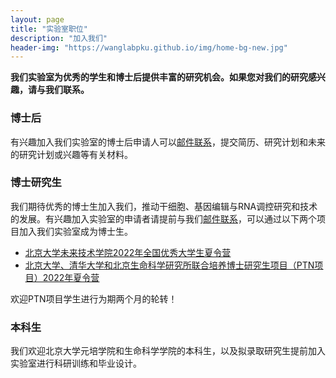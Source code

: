```yaml
---
layout: page
title: "实验室职位"
description: "加入我们"
header-img: "https://wanglabpku.github.io/img/home-bg-new.jpg"
---
```


**我们实验室为优秀的学生和博士后提供丰富的研究机会。如果您对我们的研究感兴趣，请与我们联系。**

### 博士后

有兴趣加入我们实验室的博士后申请人可以<a href="mailto: yangming.wang@pku.edu.cn">邮件联系</a>，提交简历、研究计划和未来的研究计划或兴趣等有关材料。

### 博士研究生

我们期待优秀的博士生加入我们，推动干细胞、基因编辑与RNA调控研究和技术的发展。有兴趣加入实验室的申请者请提前与我们<a href="mailto: yangming.wang@pku.edu.cn">邮件联系</a>，可以通过以下两个项目加入我们实验室成为博士生。

- <u><a href="https://future.pku.edu.cn/xwyjz/xwzk/07b48713a6eb4cb4ac654fdf61031261.htm">北京大学未来技术学院2022年全国优秀大学生夏令营</a></u>
- <u><a href="http://www.nibs.ac.cn/yjsjyshow.php?cid=8&sid=26&zid=81&id=2495">北京大学、清华大学和北京生命科学研究所联合培养博士研究生项目（PTN项目）2022年夏令营</a></u>

欢迎PTN项目学生进行为期两个月的轮转！

### 本科生

我们欢迎北京大学元培学院和生命科学学院的本科生，以及拟录取研究生提前加入实验室进行科研训练和毕业设计。